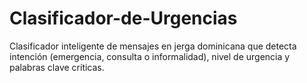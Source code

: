 # Clasificador-de-Urgencias
Clasificador inteligente de mensajes en jerga dominicana que detecta intención (emergencia, consulta o informalidad), nivel de urgencia y palabras clave críticas.
